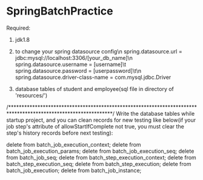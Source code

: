 # SpringBatchPractice
Required:
1. jdk1.8
2. to change your spring datasource config\n
spring.datasource.url = jdbc:mysql://localhost:3306/[your_db_name]\n
spring.datasource.username = [username]\t
spring.datasource.password = [userpassword]\t\n
spring.datasource.driver-class-name = com.mysql.jdbc.Driver

3. database tables of student and employee(sql file in directory of 'resources/')


/***************************************************************************************************************/
Write the database tables while startup project, and you can clean records for new testing like below(if your job step's attribute of allowStartIfComplete not true, you must clear the step's history records before next testing):

delete from batch_job_execution_context;
delete from batch_job_execution_params;
delete from batch_job_execution_seq; 
delete from batch_job_seq;
delete from batch_step_execution_context;
delete from batch_step_execution_seq;
delete from batch_step_execution;
delete from batch_job_execution;
delete from batch_job_instance; 
